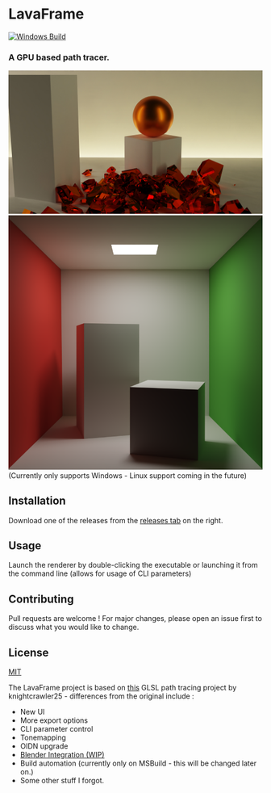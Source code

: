 # LavaFrame
[![Windows Build](https://github.com/LavaFrame/LavaFrame/actions/workflows/msbuild.yml/badge.svg)](https://github.com/LavaFrame/LavaFrame/actions/workflows/msbuild.yml)
### A GPU based path tracer.
![showcase1](showcase.jpg)
![showcase2](showcase2.jpg)
(Currently only supports Windows - Linux support coming in the future)

## Installation
Download one of the releases from the [releases tab](https://github.com/LavaFrame/LavaFrame/releases) on the right.

## Usage
Launch the renderer by double-clicking the executable or launching it from the command line (allows for usage of CLI parameters)

## Contributing
Pull requests are welcome ! For major changes, please open an issue first to discuss what you would like to change.

## License
[MIT](https://choosealicense.com/licenses/mit/)

The LavaFrame project is based on [this](https://github.com/knightcrawler25/GLSL-PathTracer) GLSL path tracing project by knightcrawler25 - differences from the original include :
- New UI
- More export options
- CLI parameter control
- Tonemapping
- OIDN upgrade
- [Blender Integration (WIP)](https://github.com/LavaFrame/LavaFrame-Blender-Integration-Addon)
- Build automation (currently only on MSBuild - this will be changed later on.)
- Some other stuff I forgot.
